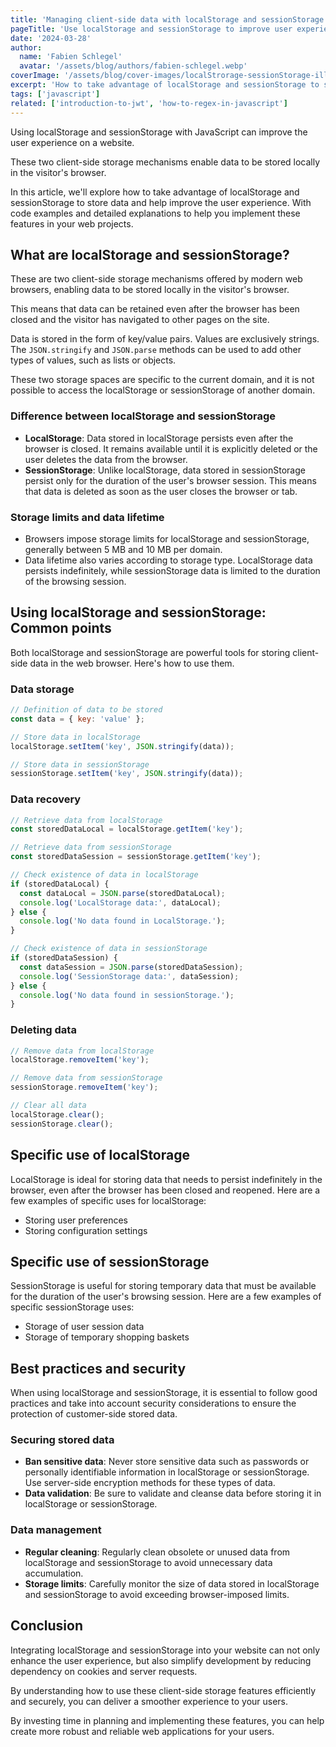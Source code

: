 ```yaml
---
title: 'Managing client-side data with localStorage and sessionStorage'
pageTitle: 'Use localStorage and sessionStorage to improve user experience'
date: '2024-03-28'
author:
  name: 'Fabien Schlegel'
  avatar: '/assets/blog/authors/fabien-schlegel.webp'
coverImage: '/assets/blog/cover-images/localStrorage-sessionStorage-illustration.webp'
excerpt: 'How to take advantage of localStorage and sessionStorage to store client-side data.'
tags: ['javascript']
related: ['introduction-to-jwt', 'how-to-regex-in-javascript']
---
```


Using localStorage and sessionStorage with JavaScript can improve the user experience on a website.

These two client-side storage mechanisms enable data to be stored locally in the visitor's browser.

In this article, we'll explore how to take advantage of localStorage and sessionStorage to store data and help improve the user experience. With code examples and detailed explanations to help you implement these features in your web projects.

## What are localStorage and sessionStorage?

These are two client-side storage mechanisms offered by modern web browsers, enabling data to be stored locally in the visitor's browser.

This means that data can be retained even after the browser has been closed and the visitor has navigated to other pages on the site.

Data is stored in the form of key/value pairs. Values are exclusively strings. The `JSON.stringify` and `JSON.parse` methods can be used to add other types of values, such as lists or objects.

These two storage spaces are specific to the current domain, and it is not possible to access the localStorage or sessionStorage of another domain.

### Difference between localStorage and sessionStorage

- **LocalStorage**: Data stored in localStorage persists even after the browser is closed. It remains available until it is explicitly deleted or the user deletes the data from the browser.
- **SessionStorage**: Unlike localStorage, data stored in sessionStorage persist only for the duration of the user's browser session. This means that data is deleted as soon as the user closes the browser or tab.

### Storage limits and data lifetime

- Browsers impose storage limits for localStorage and sessionStorage, generally between 5 MB and 10 MB per domain.
- Data lifetime also varies according to storage type. LocalStorage data persists indefinitely, while sessionStorage data is limited to the duration of the browsing session.

## Using localStorage and sessionStorage: Common points

Both localStorage and sessionStorage are powerful tools for storing client-side data in the web browser. Here's how to use them.

### Data storage

```javascript
// Definition of data to be stored
const data = { key: 'value' };

// Store data in localStorage
localStorage.setItem('key', JSON.stringify(data));

// Store data in sessionStorage
sessionStorage.setItem('key', JSON.stringify(data));
```

### Data recovery

```javascript
// Retrieve data from localStorage
const storedDataLocal = localStorage.getItem('key');

// Retrieve data from sessionStorage
const storedDataSession = sessionStorage.getItem('key');

// Check existence of data in localStorage
if (storedDataLocal) {
  const dataLocal = JSON.parse(storedDataLocal);
  console.log('LocalStorage data:', dataLocal);
} else {
  console.log('No data found in LocalStorage.');
}

// Check existence of data in sessionStorage
if (storedDataSession) {
  const dataSession = JSON.parse(storedDataSession);
  console.log('SessionStorage data:', dataSession);
} else {
  console.log('No data found in sessionStorage.');
}
```

### Deleting data

```javascript
// Remove data from localStorage
localStorage.removeItem('key');

// Remove data from sessionStorage
sessionStorage.removeItem('key');

// Clear all data
localStorage.clear();
sessionStorage.clear();
```

## Specific use of localStorage

LocalStorage is ideal for storing data that needs to persist indefinitely in the browser, even after the browser has been closed and reopened. Here are a few examples of specific uses for localStorage:

- Storing user preferences
- Storing configuration settings

## Specific use of sessionStorage

SessionStorage is useful for storing temporary data that must be available for the duration of the user's browsing session. Here are a few examples of specific sessionStorage uses:

- Storage of user session data
- Storage of temporary shopping baskets

## Best practices and security

When using localStorage and sessionStorage, it is essential to follow good practices and take into account security considerations to ensure the protection of customer-side stored data.

### Securing stored data

- **Ban sensitive data**: Never store sensitive data such as passwords or personally identifiable information in localStorage or sessionStorage. Use server-side encryption methods for these types of data.
- **Data validation**: Be sure to validate and cleanse data before storing it in localStorage or sessionStorage.

### Data management

- **Regular cleaning**: Regularly clean obsolete or unused data from localStorage and sessionStorage to avoid unnecessary data accumulation.
- **Storage limits**: Carefully monitor the size of data stored in localStorage and sessionStorage to avoid exceeding browser-imposed limits.

## Conclusion

Integrating localStorage and sessionStorage into your website can not only enhance the user experience, but also simplify development by reducing dependency on cookies and server requests.

By understanding how to use these client-side storage features efficiently and securely, you can deliver a smoother experience to your users.

By investing time in planning and implementing these features, you can help create more robust and reliable web applications for your users.
